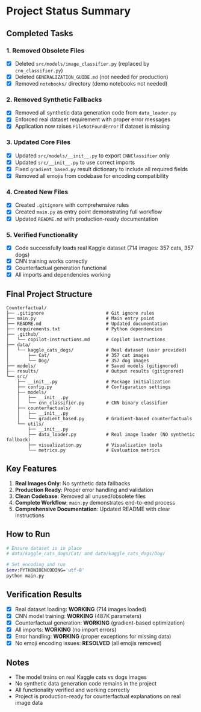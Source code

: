 # Project Status Summary

## Completed Tasks

### 1. **Removed Obsolete Files**
- [x] Deleted `src/models/image_classifier.py` (replaced by `cnn_classifier.py`)
- [x] Deleted `GENERALIZATION_GUIDE.md` (not needed for production)
- [x] Removed `notebooks/` directory (demo notebooks not needed)

### 2. **Removed Synthetic Fallbacks**
- [x] Removed all synthetic data generation code from `data_loader.py`
- [x] Enforced real dataset requirement with proper error messages
- [x] Application now raises `FileNotFoundError` if dataset is missing

### 3. **Updated Core Files**
- [x] Updated `src/models/__init__.py` to export `CNNClassifier` only
- [x] Updated `src/__init__.py` to use correct imports
- [x] Fixed `gradient_based.py` result dictionary to include all required fields
- [x] Removed all emojis from codebase for encoding compatibility

### 4. **Created New Files**
- [x] Created `.gitignore` with comprehensive rules
- [x] Created `main.py` as entry point demonstrating full workflow
- [x] Updated `README.md` with production-ready documentation

### 5. **Verified Functionality**
- [x] Code successfully loads real Kaggle dataset (714 images: 357 cats, 357 dogs)
- [x] CNN training works correctly
- [x] Counterfactual generation functional
- [x] All imports and dependencies working

## Final Project Structure

```
Counterfactual/
├── .gitignore                       # Git ignore rules
├── main.py                          # Main entry point
├── README.md                        # Updated documentation
├── requirements.txt                 # Python dependencies
├── .github/
│   └── copilot-instructions.md      # Copilot instructions
├── data/
│   └── kaggle_cats_dogs/            # Real dataset (user provided)
│       ├── Cat/                     # 357 cat images
│       └── Dog/                     # 357 dog images
├── models/                          # Saved models (gitignored)
├── results/                         # Output results (gitignored)
└── src/
    ├── __init__.py                  # Package initialization
    ├── config.py                    # Configuration settings
    ├── models/
    │   ├── __init__.py
    │   └── cnn_classifier.py        # CNN binary classifier
    ├── counterfactuals/
    │   ├── __init__.py
    │   └── gradient_based.py        # Gradient-based counterfactuals
    └── utils/
        ├── __init__.py
        ├── data_loader.py           # Real image loader (NO synthetic fallback)
        ├── visualization.py         # Visualization tools
        └── metrics.py               # Evaluation metrics
```

## Key Features

1. **Real Images Only**: No synthetic data fallbacks
2. **Production Ready**: Proper error handling and validation
3. **Clean Codebase**: Removed all unused/obsolete files
4. **Complete Workflow**: `main.py` demonstrates end-to-end process
5. **Comprehensive Documentation**: Updated README with clear instructions

## How to Run

```bash
# Ensure dataset is in place
# data/kaggle_cats_dogs/Cat/ and data/kaggle_cats_dogs/Dog/

# Set encoding and run
$env:PYTHONIOENCODING='utf-8'
python main.py
```

## Verification Results

- [x] Real dataset loading: **WORKING** (714 images loaded)
- [x] CNN model training: **WORKING** (487K parameters)
- [x] Counterfactual generation: **WORKING** (gradient-based optimization)
- [x] All imports: **WORKING** (no import errors)
- [x] Error handling: **WORKING** (proper exceptions for missing data)
- [x] No emoji encoding issues: **RESOLVED** (all emojis removed)

## Notes

- The model trains on real Kaggle cats vs dogs images
- No synthetic data generation code remains in the project
- All functionality verified and working correctly
- Project is production-ready for counterfactual explanations on real image data
